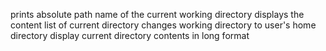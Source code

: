 prints absolute path name of the current working directory
displays the content list of current directory
changes working directory to user's home directory
display current directory contents in long format
